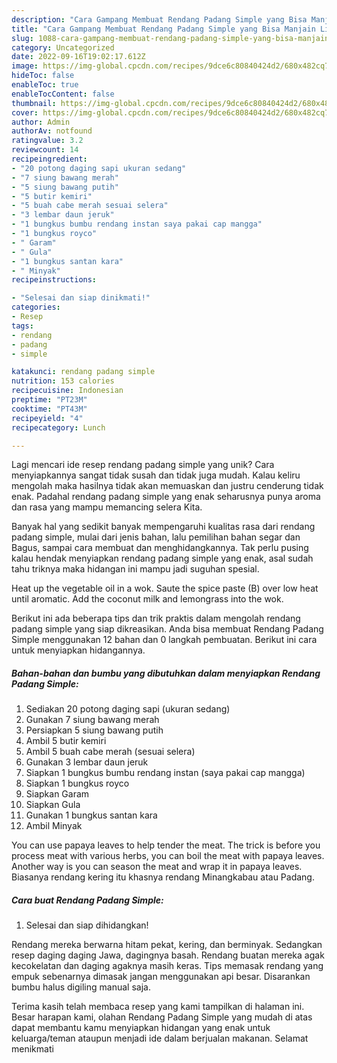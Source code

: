 ```yaml
---
description: "Cara Gampang Membuat Rendang Padang Simple yang Bisa Manjain Lidah"
title: "Cara Gampang Membuat Rendang Padang Simple yang Bisa Manjain Lidah"
slug: 1088-cara-gampang-membuat-rendang-padang-simple-yang-bisa-manjain-lidah
category: Uncategorized
date: 2022-09-16T19:02:17.612Z
image: https://img-global.cpcdn.com/recipes/9dce6c80840424d2/680x482cq70/rendang-padang-simple-foto-resep-utama.jpg
hideToc: false
enableToc: true
enableTocContent: false
thumbnail: https://img-global.cpcdn.com/recipes/9dce6c80840424d2/680x482cq70/rendang-padang-simple-foto-resep-utama.jpg
cover: https://img-global.cpcdn.com/recipes/9dce6c80840424d2/680x482cq70/rendang-padang-simple-foto-resep-utama.jpg
author: Admin
authorAv: notfound
ratingvalue: 3.2
reviewcount: 14
recipeingredient:
- "20 potong daging sapi ukuran sedang"
- "7 siung bawang merah"
- "5 siung bawang putih"
- "5 butir kemiri"
- "5 buah cabe merah sesuai selera"
- "3 lembar daun jeruk"
- "1 bungkus bumbu rendang instan saya pakai cap mangga"
- "1 bungkus royco"
- " Garam"
- " Gula"
- "1 bungkus santan kara"
- " Minyak"
recipeinstructions:

- "Selesai dan siap dinikmati!"
categories:
- Resep
tags:
- rendang
- padang
- simple

katakunci: rendang padang simple 
nutrition: 153 calories
recipecuisine: Indonesian
preptime: "PT23M"
cooktime: "PT43M"
recipeyield: "4"
recipecategory: Lunch

---
```





Lagi mencari ide resep rendang padang simple yang unik? Cara menyiapkannya sangat tidak susah dan tidak juga mudah. Kalau keliru mengolah maka hasilnya tidak akan memuaskan dan justru cenderung tidak enak. Padahal rendang padang simple yang enak seharusnya punya aroma dan rasa yang mampu memancing selera Kita.





Banyak hal yang sedikit banyak mempengaruhi kualitas rasa dari rendang padang simple, mulai dari jenis bahan, lalu pemilihan bahan segar dan Bagus, sampai cara membuat dan menghidangkannya. Tak perlu pusing kalau hendak menyiapkan rendang padang simple yang enak,      asal sudah tahu triknya maka hidangan ini mampu jadi suguhan spesial.














Heat up the vegetable oil in a wok. Saute the spice paste (B) over low heat until aromatic. Add the coconut milk and lemongrass into the wok.






Berikut ini ada beberapa tips dan trik praktis dalam mengolah rendang padang simple yang siap dikreasikan. Anda bisa membuat Rendang Padang Simple menggunakan 12 bahan dan 0 langkah pembuatan. Berikut ini cara untuk menyiapkan hidangannya.

<!--inarticleads1-->

##### Bahan-bahan dan bumbu yang dibutuhkan dalam menyiapkan Rendang Padang Simple:

1. Sediakan 20 potong daging sapi (ukuran sedang)
1. Gunakan 7 siung bawang merah
1. Persiapkan 5 siung bawang putih
1. Ambil 5 butir kemiri
1. Ambil 5 buah cabe merah (sesuai selera)
1. Gunakan 3 lembar daun jeruk
1. Siapkan 1 bungkus bumbu rendang instan (saya pakai cap mangga)
1. Siapkan 1 bungkus royco
1. Siapkan  Garam
1. Siapkan  Gula
1. Gunakan 1 bungkus santan kara
1. Ambil  Minyak


You can use papaya leaves to help tender the meat. The trick is before you process meat with various herbs, you can boil the meat with papaya leaves. Another way is you can season the meat and wrap it in papaya leaves. Biasanya rendang kering itu khasnya rendang Minangkabau atau Padang. 

<!--inarticleads2-->

##### Cara buat Rendang Padang Simple:


1. Selesai dan siap dihidangkan!

Rendang mereka berwarna hitam pekat, kering, dan berminyak. Sedangkan resep daging daging Jawa, dagingnya basah. Rendang buatan mereka agak kecokelatan dan daging agaknya masih keras. Tips memasak rendang yang empuk sebenarnya dimasak jangan menggunakan api besar. Disarankan bumbu halus digiling manual saja. 

Terima kasih telah membaca resep yang kami tampilkan di halaman ini. Besar harapan kami, olahan Rendang Padang Simple yang mudah di atas dapat membantu kamu menyiapkan hidangan yang enak untuk keluarga/teman ataupun menjadi ide dalam berjualan makanan. Selamat menikmati
